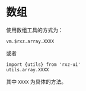 # 数组

使用数组工具的方式为：

```
vm.$rxz.array.XXXX
```

或者

```
import {utils} from 'rxz-ui'
utils.array.XXXX
```

其中 `XXXX` 为具体的方法。